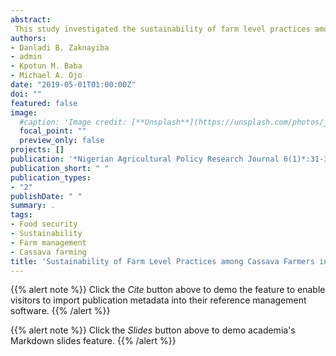 ```yaml
---
abstract:
 This study investigated the sustainability of farm level practices among cassava farmers in Kwara and Nasarawa States, Nigeria. Data were obtained directly from 256 respondents, selected through multistage random sampling technique, with the aid of structured questionnaire and interview schedules in six ADP zones of Kwara and Nasarawa States. The data were analyzed using descriptive statistics; farm level practices sustainability indicators and regression model. Results showed that majority of the respondents were male (94.1%) and married (97.7%) within the age bracket of 18 to 55 years (79.6%) and up to 82.7% of them acquired some form of education. The results also indicated that mean household size was 10 and farm holdings was 2.9 hectares .Crop management was the most prevalent (59.2%) sustainable farm level practice while weed control was the least prevalent practice (1.6%) by cassava farmers in the study area. Regression analysis revealed that educational level (2.366), mean technical efficiency (2.617) and extension contact (3.886) had positive signs. This implies that a change in sign of mean technical efficiency, educational level and extension contact will led to increase in the level of sustainable farm practice among the cassava farmers in the study area. Findings further revealed that shortage of extension services (100%) ranked first among the constraints faced by cassava farmers in the study area. It is recommended that Government and Non-Governmental Organizations (NGO) to fund further research to boost cassava production, enhance sustainable practices and package more comprehensive extension services since extension contact was found to be totally absent in the study area.
authors:
- Danladi B. Zaknayiba
- admin
- Kpotun M. Baba
- Michael A. Ojo
date: "2019-05-01T01:00:00Z"
doi: ""
featured: false
image:
  #caption: 'Image credit: [**Unsplash**](https://unsplash.com/photos/jdD8gXaTZsc)'
  focal_point: ""
  preview_only: false
projects: []
publication: '*Nigerian Agricultural Policy Research Journal 6(1)*:31-38'
publication_short: " "
publication_types:
- "2"
publishDate: " "
summary: .
tags:
- Food security
- Sustainability
- Farm management
- Cassava farming
title: 'Sustainability of Farm Level Practices among Cassava Farmers in Kwara and Nasarawa States, Nigeria'
---
```

{{% alert note %}}
Click the *Cite* button above to demo the feature to enable visitors to import publication metadata into their reference management software.
{{% /alert %}}

{{% alert note %}}
Click the *Slides* button above to demo academia's Markdown slides feature.
{{% /alert %}}
